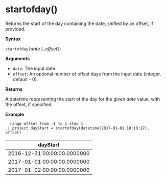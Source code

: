 # startofday()

Returns the start of the day containing the date, shifted by an offset, if provided.

**Syntax**

`startofday(`*date* [`,`*offset*]`)`

**Arguments**

* `date`: The input date.
* `offset`: An optional number of offset days from the input date (integer, default - 0). 

**Returns**

A datetime representing the start of the day for the given *date* value, with the offset, if specified.

**Example**

```kusto
  range offset from -1 to 1 step 1
 | project dayStart = startofday(datetime(2017-01-01 10:10:17), offset) 
```

|dayStart|
|---|
|2016-12-31 00:00:00.0000000|
|2017-01-01 00:00:00.0000000|
|2017-01-02 00:00:00.0000000|


